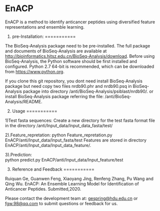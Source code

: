 # EnACP
 
EnACP is a method to identify anticancer peptides using diversified feature representations and ensemble learning.

1. pre-Installation:
===========

The BioSeq-Analysis package need to be pre-installed. The full package and documents of BioSeq-Analysis are available at http://bioinformatics.hitsz.edu.cn/BioSeq-Analysis/download. 
Before using BioSeq-Analysis, the Python software should be first installed and configured. Python 2.7 64-bit is recommended, which can be downloaded from https://www.python.org. 

If you clone this git repository, you dont need install BioSeq-Analysis package but need copy two files nrdb90.phr and nrdb90.psq in BioSeq-Analysis package into directory /anti/BioSeq-Analysis/psiblast/nrdb90/.
or install BioSeq-Analysis package referring the file: /anti/BioSeq-Analysis/README.

2. Usage 
===========

  1)Test fasta sequences: 
  Create a new directory for the test fasta format file in the directory /anti/Input_data/Input_data_fasta/test/

  2).Feature_repretation: 
	python Feature_repretation.py  EnACP/anti/Input_data/Input_fasta/test
	Features are stored in directory EnACP/anti/Input_data/Input_data_feature/.

  3).Prediction:  
	python  predict.py EnACP/anti/Input_data/Input_feature/test

3. Reference and Feedback
===========

  Ruiquan Ge, Guanwen Feng, Xiaoyang Jing, Renfeng Zhang, Pu Wang and Qing Wu. EnACP: An Ensemble Learning Model for Identification of     Anticancer Peptides. Submitted,2020.
 
  Please contact the development team at: gespring@hdu.edu.cn or fgw.98@qq.com to submit questions or feedback for us.

